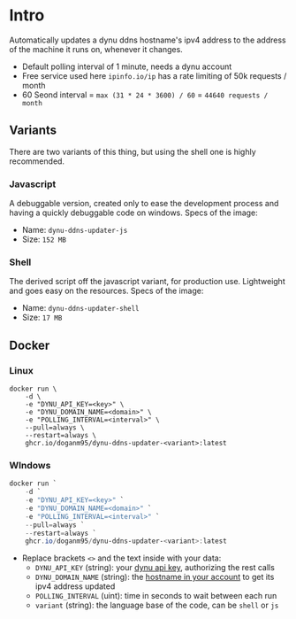# Intro

Automatically updates a dynu ddns hostname's ipv4 address to the address of the machine it runs on, whenever it changes.  

- Default polling interval of 1 minute, needs a dynu account
- Free service used here `ipinfo.io/ip` has a rate limiting of 50k requests / month
- 60 Seond interval = `max (31 * 24 * 3600) / 60` = `44640 requests / month`

## Variants

There are two variants of this thing, but using the shell one is highly recommended.

### Javascript

A debuggable version, created only to ease the development process and having a quickly debuggable code on windows. 
Specs of the image:

- Name: `dynu-ddns-updater-js`
- Size: `152 MB`

### Shell

The derived script off the javascript variant, for production use. Lightweight and goes easy on the resources.
Specs of the image:

- Name: `dynu-ddns-updater-shell`
- Size: `17 MB`

## Docker

### Linux

```shell
docker run \
    -d \
    -e "DYNU_API_KEY=<key>" \
    -e "DYNU_DOMAIN_NAME=<domain>" \
    -e "POLLING_INTERVAL=<interval>" \
    --pull=always \
    --restart=always \
    ghcr.io/doganm95/dynu-ddns-updater-<variant>:latest
```

### WIndows

```powershell
docker run `
    -d `
    -e "DYNU_API_KEY=<key>" `
    -e "DYNU_DOMAIN_NAME=<domain>" `
    -e "POLLING_INTERVAL=<interval>" `
    --pull=always `
    --restart=always `
    ghcr.io/doganm95/dynu-ddns-updater-<variant>:latest
```

- Replace brackets `<>` and the text inside with your data:
  - `DYNU_API_KEY` (string): your [dynu api key](https://www.dynu.com/en-US/ControlPanel/APICredentials), authorizing the rest calls
  - `DYNU_DOMAIN_NAME` (string): the [hostname in your account](https://www.dynu.com/en-US/ControlPanel/DDNS) to get its ipv4 address updated
  - `POLLING_INTERVAL` (uint): time in seconds to wait between each run
  - `variant` (string): the language base of the code, can be `shell` or `js`
